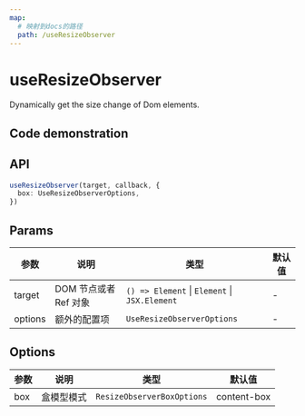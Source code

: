 ```yaml
---
map:
  # 映射到docs的路径
  path: /useResizeObserver
---
```


# useResizeObserver

Dynamically get the size change of Dom elements.

## Code demonstration

<demo src="useResizeObserver/demo.vue"
  language="vue"
  title="Basic usage"
  desc="Use ref to set element that needs monitoring."> </demo>

## API

```typescript
useResizeObserver(target, callback, {
  box: UseResizeObserverOptions,
})
```

## Params

| 参数    | 说明                  | 类型                                          | 默认值 |
| ------- | --------------------- | --------------------------------------------- | ------ |
| target  | DOM 节点或者 Ref 对象 | `() => Element` \| `Element` \| `JSX.Element` | -      |
| options | 额外的配置项          | `UseResizeObserverOptions`                    | -      |

## Options

| 参数 | 说明       | 类型                       | 默认值      |
| ---- | ---------- | -------------------------- | ----------- |
| box  | 盒模型模式 | `ResizeObserverBoxOptions` | content-box |
